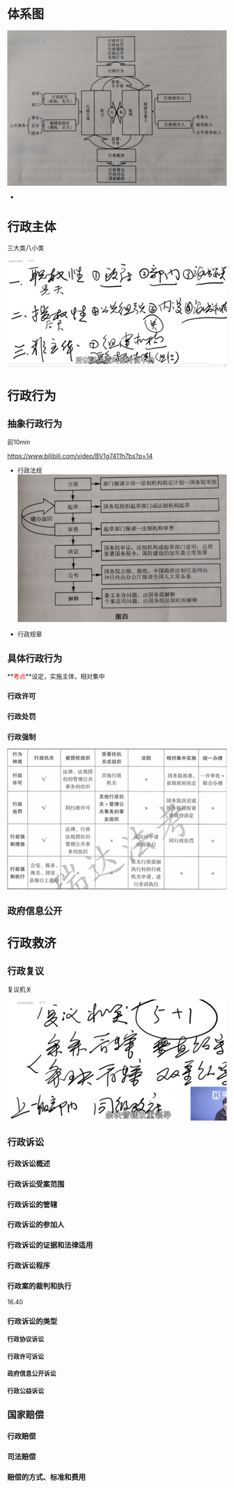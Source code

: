 # 体系图

![image-20200603122314190](imgs/image-20200603122314190.png)

- 

# 行政主体

三大类八小类

![image-20200605191214223](imgs/image-20200605191214223.png)

# 行政行为

## 抽象行政行为

前10min

https://www.bilibili.com/video/BV1g7411h7bs?p=14	

- 行政法规![image-20200604095848003](imgs/image-20200604095848003.png)

- 行政规章

  

## 具体行政行为

**<span style='color:red'>考点</span>**设定，实施主体，相对集中

### 行政许可

### 行政处罚

### 行政强制

![image-20200605173254777](imgs/image-20200605173254777.png)

## 政府信息公开

# 行政救济

## 行政复议

复议机关

![image-20200605191630806](imgs/image-20200605191630806.png)

## 行政诉讼

### 行政诉讼概述

### 行政诉讼受案范围

### 行政诉讼的管辖

### 行政诉讼的参加人

### 行政诉讼的证据和法律适用

### 行政诉讼程序

### 行政案的裁判和执行

16.40

### 行政诉讼的类型

#### 行政协议诉讼

#### 行政许可诉讼

#### 政府信息公开诉讼

#### 行政公益诉讼

## 国家赔偿

### 行政赔偿

### 司法赔偿

### 赔偿的方式、标准和费用





